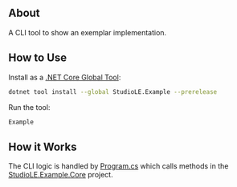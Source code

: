 ## About

A CLI tool to show an exemplar implementation.

## How to Use

Install as a [.NET Core Global Tool](https://learn.microsoft.com/en-us/dotnet/core/tools/global-tools-how-to-use):

```bash
dotnet tool install --global StudioLE.Example --prerelease
```

Run the tool:

```bash
Example
```

## How it Works

The CLI logic is handled by [Program.cs](Program.cs) which calls methods in the [StudioLE.Example.Core](../../StudioLE.Example.Core/src) project.
